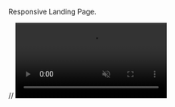 Responsive Landing Page.

// <video className="intro-video" autoPlay loop muted>
//   <source src={atom} type='video/mp4'/>
//   </video>
